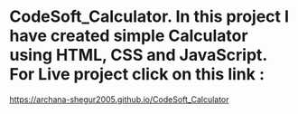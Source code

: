 # CodeSoft_Calculator.   In this project I have created simple Calculator using HTML, CSS and JavaScript. For Live project click on this link : 
https://archana-shegur2005.github.io/CodeSoft_Calculator

